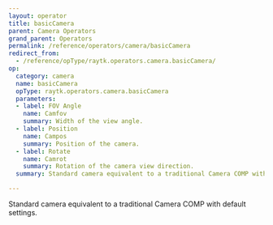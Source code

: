 ```yaml
---
layout: operator
title: basicCamera
parent: Camera Operators
grand_parent: Operators
permalink: /reference/operators/camera/basicCamera
redirect_from:
  - /reference/opType/raytk.operators.camera.basicCamera/
op:
  category: camera
  name: basicCamera
  opType: raytk.operators.camera.basicCamera
  parameters:
  - label: FOV Angle
    name: Camfov
    summary: Width of the view angle.
  - label: Position
    name: Campos
    summary: Position of the camera.
  - label: Rotate
    name: Camrot
    summary: Rotation of the camera view direction.
  summary: Standard camera equivalent to a traditional Camera COMP with default settings.

---
```



Standard camera equivalent to a traditional Camera COMP with default settings.